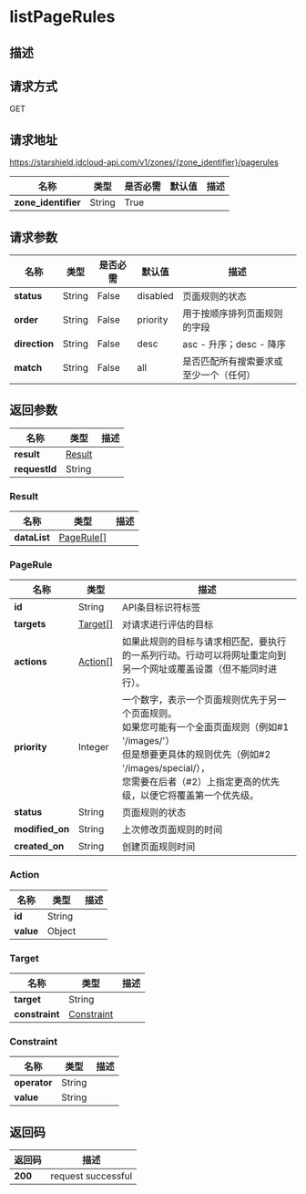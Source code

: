 # listPageRules


## 描述


## 请求方式
GET

## 请求地址
https://starshield.jdcloud-api.com/v1/zones/{zone_identifier}/pagerules

|名称|类型|是否必需|默认值|描述|
|---|---|---|---|---|
|**zone_identifier**|String|True| | |

## 请求参数
|名称|类型|是否必需|默认值|描述|
|---|---|---|---|---|
|**status**|String|False|disabled|页面规则的状态|
|**order**|String|False|priority|用于按顺序排列页面规则的字段|
|**direction**|String|False|desc|asc - 升序；desc - 降序|
|**match**|String|False|all|是否匹配所有搜索要求或至少一个（任何）|


## 返回参数
|名称|类型|描述|
|---|---|---|
|**result**|[Result](listPageRules#result)| |
|**requestId**|String| |

### <div id="result">Result</div>
|名称|类型|描述|
|---|---|---|
|**dataList**|[PageRule[]](listPageRules#pagerule)| |
### <div id="pagerule">PageRule</div>
|名称|类型|描述|
|---|---|---|
|**id**|String|API条目标识符标签|
|**targets**|[Target[]](listPageRules#target)|对请求进行评估的目标|
|**actions**|[Action[]](listPageRules#action)|如果此规则的目标与请求相匹配，要执行的一系列行动。行动可以将网址重定向到另一个网址或覆盖设置（但不能同时进行）。|
|**priority**|Integer|一个数字，表示一个页面规则优先于另一个页面规则。<br>如果您可能有一个全面页面规则（例如#1 '/images/'）<br>但是想要更具体的规则优先（例如#2 '/images/special/），<br>您需要在后者（#2）上指定更高的优先级，以便它将覆盖第一个优先级。<br>|
|**status**|String|页面规则的状态|
|**modified_on**|String|上次修改页面规则的时间|
|**created_on**|String|创建页面规则时间|
### <div id="action">Action</div>
|名称|类型|描述|
|---|---|---|
|**id**|String| |
|**value**|Object| |
### <div id="target">Target</div>
|名称|类型|描述|
|---|---|---|
|**target**|String| |
|**constraint**|[Constraint](listPageRules#constraint)| |
### <div id="constraint">Constraint</div>
|名称|类型|描述|
|---|---|---|
|**operator**|String| |
|**value**|String| |

## 返回码
|返回码|描述|
|---|---|
|**200**|request successful|
